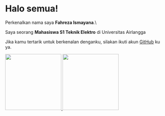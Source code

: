 # Halo semua! 

Perkenalkan nama saya **Fahreza Ismayana**.\

Saya seorang **Mahasiswa S1 Teknik Elektro** di Universitas Airlangga

Jika kamu tertarik untuk berkenalan denganku, silakan ikuti akun [GitHub](https://github.com/rezaismyn) ku ya.

<p align="left">
<a href="https://github.com/rezaismyn">
  <img height="180em" src="https://github-readme-stats-eight-theta.vercel.app/api?username=rezaismyn&show_icons=true&theme=algolia&include_all_commits=true&count_private=true"/>
  <img height="180em" src="https://github-readme-stats-eight-theta.vercel.app/api/top-langs/?username=rezaismyn&layout=compact&langs_count=8&theme=algolia"/>
</a>
</p>
